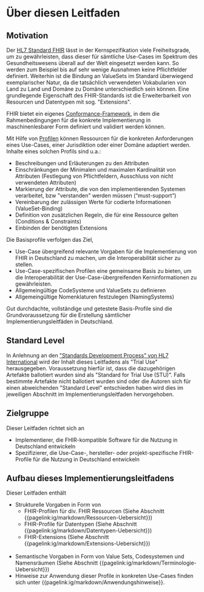 # Über diesen Leitfaden

## Motivation

Der [HL7 Standard FHIR](http://hl7.org/fhir/) lässt in der Kernspezifikation viele Freiheitsgrade, um zu gewährleisten, dass dieser für sämtliche Use-Cases im Spektrum des Gesundheitswesens überall auf der Welt eingesetzt werden kann.
So werden zum Beispiel bis auf sehr wenige Ausnahmen keine Pflichtfelder definiert.
Weiterhin ist die Bindung an ValueSets im Standard überwiegend exemplarischer Natur, da die tatsächlich verwendeten Vokabularien von Land zu Land und Domäne zu Domäne unterschiedlich sein können.
Eine grundlegende Eigenschaft des FHIR-Standards ist die Erweiterbarkeit von Resourcen und Datentypen mit sog. "Extensions".

FHIR bietet ein eigenes [Conformance-Framework](https://www.hl7.org/fhir/conformance-rules.html), in dem die Rahmenbedingungen für die konkrete Implementierung in maschinenlesbarer Form definiert und validiert werden können.

Mit Hilfe von [Profilen](http://hl7.org/implement/standards/fhir/profiling.html) können Ressourcen für die konkreten Anforderungen eines Use-Cases, einer Jurisdiktion oder einer Domäne adaptiert werden.
Inhalte eines solchen Profils sind u.a.:
* Beschreibungen und Erläuterungen zu den Attributen
* Einschränkungen der Minimalen und maximalen Kardinalität von Attributen (Festlegung von Pflichtfeldern, Ausschluss von nicht verwendeten Attributen)
* Markierung der Attribute, die von den implementierenden Systemen verarbeitet, bzw "verstanden" werden müssen (“must-support”)
* Vereinbarung der zulässigen Werte für codierte Informationen (ValueSet-Binding)
* Definition von zusätzlichen Regeln, die für eine Ressource gelten (Conditions & Constraints)
* Einbinden der benötigten Extensions

Die Basisprofile verfolgen das Ziel, 
- Use-Case übergreifend relevante Vorgaben für die Implementierung von FHIR in Deutschland zu machen, um die Interoperabilität sicher zu stellen.
- Use-Case-spezifischen Profilen eine gemeinsame Basis zu bieten, um die Interoperabilität der Use-Case-übergreifenden Kerninformationen zu gewährleisten.
- Allgemeingültige CodeSysteme und ValueSets zu definieren
- Allgemeingültige Nomenklaturen festzulegen (NamingSystems)

Gut durchdachte, vollständige und getestete Basis-Profile sind die Grundvoraussetzung für die Erstellung sämtlicher Implementierungsleitfäden in Deutschland.

## Standard Level

In Anlehnung an den ["Standards Development Process" von HL7 International](https://www.hl7.org/fhir/versions.html#std-process) wird der Inhalt dieses Leitfadens als "Trial Use" herausgegeben. Voraussetzung hierfür ist, dass die dazugehörigen Artefakte ballotiert wurden sind als "Standard for Trial Use (STU)". Falls bestimmte Artefakte nicht ballotiert wurden sind oder die Autoren sich für einen abweichenden "Standard Level" entschieden haben wird dies im jeweiligen Abschnitt im Implementierungsleitfaden hervorgehoben.

## Zielgruppe

Dieser Leitfaden richtet sich an
 -  Implementierer, die FHIR-kompatible Software für die Nutzung in Deutschland entwickeln
 -  Spezifizierer, die Use-Case-, hersteller- oder projekt-spezifische FHIR-Profile für die Nutzung in Deutschland entwickeln

## Aufbau dieses Implementierungsleitfadens

Dieser Leitfaden enthält
* Strukturelle Vorgaben in Form von 
    - FHIR-Profilen für div. FHIR Ressourcen (Siehe Abschnitt {{pagelink:ig/markdown/Ressourcen-Uebersicht}})
    - FHIR-Profile für Datentypen (Siehe Abschnitt {{pagelink:ig/markdown/Datentypen-Uebersicht}})
    - FHIR-Extensions (Siehe Abschnitt {{pagelink:ig/markdown/Extensions-Uebersicht}})
<br><br>
* Semantische Vorgaben in Form von Value Sets, Codesystemen und Namensräumen (Siehe Abschnitt {{pagelink:ig/markdown/Terminologie-Uebersicht}})
* Hinweise zur Anwendung dieser Profile in konkreten Use-Cases finden sich unter {{pagelink:ig/markdown/Anwendungshinweise}}.